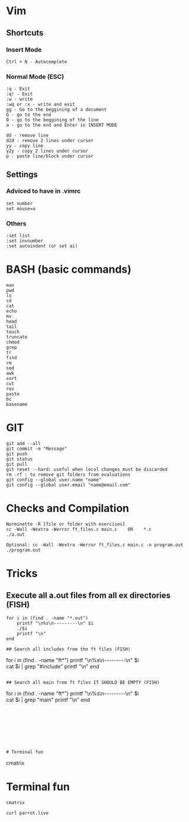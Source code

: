 # Vim

## Shortcuts

### Insert Mode

```
Ctrl + N - Autocomplete

```
### Normal Mode (ESC)

```
:q - Exit
:q! - Exit 
:w - write
:wq or :x - write and exit
gg - Go to the beggining of a document
G - go to the end
0 - go to the beggining of the line
a - go to the end and Enter in INSERT MODE

dd - remove line
d2d - remove 2 lines under cursor
yy - copy line
y2y - copy 2 lines under cursor
p - paste line/block under cursor

```
## Settings

### Adviced to have in .vimrc

```
set number
set mouse=a

```

### Others

```
:set list
:set invnumber
:set autoindent (or set ai)

```
# BASH (basic commands)

```
man
pwd
ls
cd
cat
echo
mv
head
tail
touch
truncate
chmod
grep
tr
find
rm 
sed
awk
sort
cut
rev
paste
bc
basename
```

# GIT
```
git add --all
git commit -m "Message"
git push
git status
git pull
git reset --hard: useful when local changes must be discarded
rm -rf : to remove git folders from evaluations
git config --global user.name "name"
git config --global user.email "name@email.com"
```

# Checks and Compilation

```
Norminette -R [file or folder with exercises]
cc -Wall -Wextra -Werror ft_files.c main.c    OR    *.c
./a.out

Optional: cc -Wall -Wextra -Werror ft_files.c main.c -o program.out
./program.out
```


# Tricks

## Execute all a.out files from all ex directories (FISH)

```
for i in (find . -name "*.out")
	printf "\n%s\n---------\n" $i
    ./$i
    printf "\n"
end

## Search all includes from the ft files (FISH)

```
for i in (find . -name "ft*")
	printf "\n%s\n---------\n" $i    
    cat $i | grep "#include"
    printf "\n" 
end
```

## Search all main from ft files IT SHOULD BE EMPTY (FISH)

```
for i in (find . -name "ft*")
	printf "\n%s\n---------\n" $i    
    cat $i | grep "main"
    printf "\n" 
end
```








# Terminal fun

```
cmatrix







# Terminal fun

```
cmatrix

curl parrot.live
```
